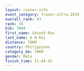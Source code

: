 ```yaml
---
layout: runner-info 
event_category: fraser-ultra-2019 
overall_rank: 43
rank: 34
bib: 7004
first_name: Satesh Rau
last_name: A N Raj
distance: 70KM
country: Philippines
category_km: 70KM
gender: Male
finish_time: 11-44-41
---
```

